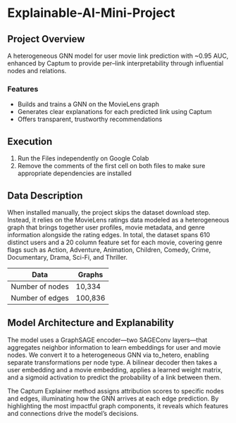 # Explainable-AI-Mini-Project

## Project Overview
A heterogeneous GNN model for user movie link prediction with ~0.95 AUC, enhanced by Captum to provide per–link interpretability through influential nodes and relations.

### Features
- Builds and trains a GNN on the MovieLens graph  
- Generates clear explanations for each predicted link using Captum  
- Offers transparent, trustworthy recommendations

## Execution
1. Run the Files independently on Google Colab
2. Remove the comments of the first cell on both files to make sure appropriate dependencies are installed

## Data Description
When installed manually, the project skips the dataset download step. Instead, it relies on the MovieLens ratings data modeled as a heterogeneous graph that brings together user profiles, movie metadata, and genre information alongside the rating edges.  In total, the dataset spans 610 distinct users and a 20 column feature set for each movie, covering genre flags such as Action, Adventure, Animation, Children, Comedy, Crime, Documentary, Drama, Sci-Fi, and Thriller.

| Data  | Graphs  |
|-------|--------|
| Number of nodes | 10,334  |  
| Number of edges | 100,836  |  

## Model Architecture and Explanability
The model uses a GraphSAGE encoder—two SAGEConv layers—that aggregates neighbor information to learn embeddings for user and movie nodes. We convert it to a heterogeneous GNN via to_hetero, enabling separate transformations per node type. A bilinear decoder then takes a user embedding and a movie embedding, applies a learned weight matrix, and a sigmoid activation to predict the probability of a link between them.

The Captum Explainer method assigns attribution scores to specific nodes and edges, illuminating how the GNN arrives at each edge prediction. By highlighting the most impactful graph components, it reveals which features and connections drive the model’s decisions.
